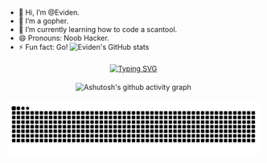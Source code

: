 - 👋 Hi, I’m @Eviden.
- 👀 I’m a gopher.
- 🌱 I’m currently learning how to code a scantool.
- 😄 Pronouns: Noob Hacker.
- ⚡ Fun fact: Go!
  ![Eviden's GitHub stats](https://github-immortality.vercel.app/api?username=Eviden0)

<div align="center" style="margin: 20px 0;">
  <a href="https://git.io/typing-svg">
    <img src="https://readme-typing-svg.demolab.com?font=Fira+Code&pause=1000&color=898BF7&center=true&vCenter=true&width=435&lines=fmt.Println(%22Hacked+By+Eviden%22)" alt="Typing SVG" />
  </a>
</div>

<div align="center" style="margin: 20px 0;">
  <img src="https://github-readme-activity-graph.vercel.app/graph?username=Eviden0" alt="Ashutosh's github activity graph" />
</div>

<div align="center" style="margin: 20px 0;">
  <picture>
    <source media="(prefers-color-scheme: dark)" srcset="https://raw.githubusercontent.com/Peter-JXL/Peter-JXL/output/github-contribution-grid-snake-dark.svg">
    <source media="(prefers-color-scheme: light)" srcset="https://raw.githubusercontent.com/Peter-JXL/Peter-JXL/output/github-contribution-grid-snake.svg">
    <img alt="github contribution grid snake animation" src="https://raw.githubusercontent.com/Peter-JXL/Peter-JXL/output/github-contribution-grid-snake.svg">
  </picture>
</div>
